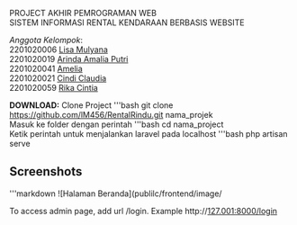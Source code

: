 PROJECT AKHIR PEMROGRAMAN WEB <br>
SISTEM INFORMASI RENTAL KENDARAAN BERBASIS WEBSITE

_Anggota Kelompok_: <br>
2201020006 [Lisa Mulyana](https://github.com/lM456) <br>
2201020019 [Arinda Amalia Putri](https://github.com/arndalya) <br>
2201020041 [Amelia](https://github.com/Mellias) <br>
2201020021 [Cindi Claudia](https://github.com/cindiclaudia) <br>
2201020059 [Rika Cintia](https://github.com/rika2305) <br>

**DOWNLOAD:**
Clone Project
'''bash
git clone https://github.com/lM456/RentalRindu.git nama_projek
<br>
Masuk ke folder dengan perintah
'''bash
cd nama_project
<br>
Ketik perintah untuk menjalankan laravel pada localhost
'''bash
php artisan serve
<br>

## Screenshots
'''markdown
![Halaman Beranda](publilc/frontend/image/

To access admin page, add url /login. Example http://[127.001:8000/login](http://127.0.0.1:8000/login)
